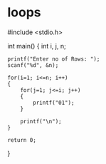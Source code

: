 # loops
#include <stdio.h>

int main()
{
    int i, j, n;

    printf("Enter no of Rows: ");
    scanf("%d", &n);

    for(i=1; i<=n; i++)
    {
        for(j=1; j<=i; j++)
        {
            printf("01");
        }

        printf("\n");
    }

    return 0;
}

